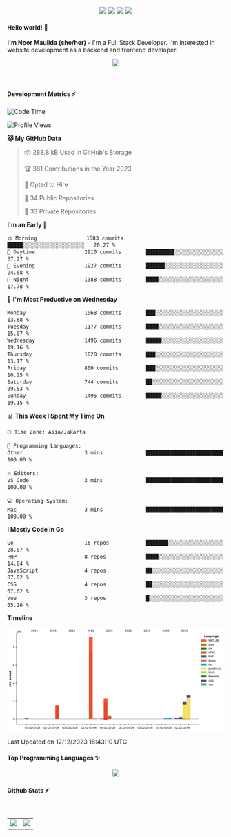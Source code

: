 <p align="center">
  <img src="https://dev.discordprofiles.me/badge/status/814439552055771206?simple=true">
  <img src="https://dev.discordprofiles.me/badge/playing/814439552055771206">
  <img src="https://dev.discordprofiles.me/badge/vscode/814439552055771206">
  <img src="https://dev.discordprofiles.me/badge/spotify/814439552055771206">
</p>

#### Hello world! 👋
**I'm Noor Maulida (she/her)** - I'm a Full Stack Developer. I'm interested in website development as a backend and frontend developer.

<p align="center">
  <img src="https://skillicons.dev/icons?i=go,php,laravel,nodejs,vue,express,ruby,mongodb,docker,aws,gcp" />
</p>
<br>

#### Development Metrics ⚡
<!--START_SECTION:waka-->
![Code Time](http://img.shields.io/badge/Code%20Time-344%20hrs%2039%20mins-blue)

![Profile Views](http://img.shields.io/badge/Profile%20Views-0-blue)

**🐱 My GitHub Data** 

> 📦 288.8 kB Used in GitHub's Storage 
 > 
> 🏆 381 Contributions in the Year 2023
 > 
> 💼 Opted to Hire
 > 
> 📜 34 Public Repositories 
 > 
> 🔑 33 Private Repositories 
 > 
**I'm an Early 🐤** 

```text
🌞 Morning                1583 commits        █████░░░░░░░░░░░░░░░░░░░░   20.27 % 
🌆 Daytime                2910 commits        █████████░░░░░░░░░░░░░░░░   37.27 % 
🌃 Evening                1927 commits        ██████░░░░░░░░░░░░░░░░░░░   24.68 % 
🌙 Night                  1388 commits        ████░░░░░░░░░░░░░░░░░░░░░   17.78 % 
```
📅 **I'm Most Productive on Wednesday** 

```text
Monday                   1068 commits        ███░░░░░░░░░░░░░░░░░░░░░░   13.68 % 
Tuesday                  1177 commits        ████░░░░░░░░░░░░░░░░░░░░░   15.07 % 
Wednesday                1496 commits        █████░░░░░░░░░░░░░░░░░░░░   19.16 % 
Thursday                 1028 commits        ███░░░░░░░░░░░░░░░░░░░░░░   13.17 % 
Friday                   800 commits         ███░░░░░░░░░░░░░░░░░░░░░░   10.25 % 
Saturday                 744 commits         ██░░░░░░░░░░░░░░░░░░░░░░░   09.53 % 
Sunday                   1495 commits        █████░░░░░░░░░░░░░░░░░░░░   19.15 % 
```


📊 **This Week I Spent My Time On** 

```text
🕑︎ Time Zone: Asia/Jakarta

💬 Programming Languages: 
Other                    3 mins              █████████████████████████   100.00 % 

🔥 Editors: 
VS Code                  3 mins              █████████████████████████   100.00 % 

💻 Operating System: 
Mac                      3 mins              █████████████████████████   100.00 % 
```

**I Mostly Code in Go** 

```text
Go                       16 repos            ███████░░░░░░░░░░░░░░░░░░   28.07 % 
PHP                      8 repos             ████░░░░░░░░░░░░░░░░░░░░░   14.04 % 
JavaScript               4 repos             ██░░░░░░░░░░░░░░░░░░░░░░░   07.02 % 
CSS                      4 repos             ██░░░░░░░░░░░░░░░░░░░░░░░   07.02 % 
Vue                      3 repos             █░░░░░░░░░░░░░░░░░░░░░░░░   05.26 % 
```



**Timeline**

![Lines of Code chart](https://raw.githubusercontent.com/noormaulida/noormaulida/main/assets/bar_graph.png)


 Last Updated on 12/12/2023 18:43:10 UTC
<!--END_SECTION:waka-->

#### Top Programming Languages ✨
<p align="center">
  <img src="https://api.githubtrends.io/user/svg/noormaulida/langs?time_range=one_year&include_private=true&compact=true&theme=dark" />
</p>

#### Github Stats ⚡
<p align="center">
  <table>
    <tr>
      <td>
        <img src="https://github-readme-streak-stats.herokuapp.com?user=noormaulida&theme=react&hide_border=true&mode=weekly" height="180" />
      </td>
      <td>
        <img src="https://github-readme-stats.vercel.app/api?username=noormaulida&theme=react&count_private=true&hide_border=true&line_height=20" height="180"/>
      </td>
    </tr>
</p>
<br>
